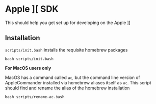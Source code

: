 # Apple ][ SDK

This should help you get set up for developing on the Apple ][

## Installation

`scripts/init.bash` installs the requisite homebrew packages

```
bash scripts/init.bash
```

**For MacOS users only**

MacOS has a command called `ac`, but the command line version of AppleCommander installed via homebrew aliases itself as `ac`. This script should find and rename the alias of the homebrew installation

```
bash scripts/rename-ac.bash
```